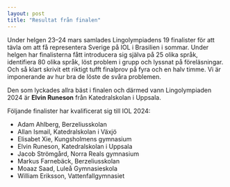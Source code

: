 ```yaml
---
layout: post
title: "Resultat från finalen"
---
```


Under helgen 23–24 mars samlades Lingolympiadens 19 finalister för att tävla om att få representera Sverige på IOL i Brasilien i sommar. Under helgen har finalisterna fått introducera sig själva på 25 olika språk, identifiera 80 olika språk, löst problem i grupp och lyssnat på föreläsningar. Och så klart skrivit ett riktigt tufft finalprov på fyra och en halv timme. Vi är imponerande av hur bra de löste de svåra problemen.

Den som lyckades allra bäst i finalen och därmed vann Lingolympiaden 2024 är **Elvin Runeson** från Katedralskolan i Uppsala.

Följande finalister har kvalificerat sig till IOL 2024:
- Adam Ahlberg, Berzeliusskolan
- Allan Ismail, Katedralskolan i Växjö
- Elisabet Xie, Kungsholmens gymnasium
- Elvin Runeson, Katedralskolan i Uppsala
- Jacob Strömgård, Norra Reals gymnasium
- Markus Farnebäck, Berzeliusskolan
- Moaaz Saad, Luleå Gymnasieskola
- William Eriksson, Vattenfallgymnasiet